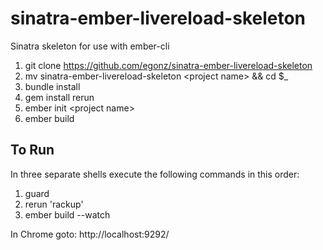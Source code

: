 sinatra-ember-livereload-skeleton
======================

Sinatra skeleton for use with ember-cli

1. git clone https://github.com/egonz/sinatra-ember-livereload-skeleton
2. mv sinatra-ember-livereload-skeleton \<project name\> && cd $_
3. bundle install
4. gem install rerun
5. ember init \<project name\>
6. ember build

To Run
------

In three separate shells execute the following commands in this order:

1. guard
2. rerun 'rackup'
3. ember build --watch

In Chrome goto: http://localhost:9292/